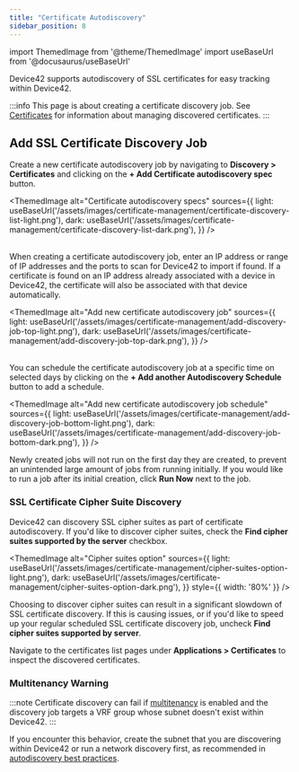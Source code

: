 ```yaml
---
title: "Certificate Autodiscovery"
sidebar_position: 8
---
```


import ThemedImage from '@theme/ThemedImage'
import useBaseUrl from '@docusaurus/useBaseUrl'

Device42 supports autodiscovery of SSL certificates for easy tracking within Device42.

:::info
This page is about creating a certificate discovery job. See [Certificates](/infrastructure-management/certificate-management.mdx) for information about managing discovered certificates.
:::

## Add SSL Certificate Discovery Job

Create a new certificate autodiscovery job by navigating to **Discovery > Certificates** and clicking on the **+ Add Certificate autodiscovery spec** button.

<ThemedImage
  alt="Certificate autodiscovery specs"
  sources={{
    light: useBaseUrl('/assets/images/certificate-management/certificate-discovery-list-light.png'),
    dark: useBaseUrl('/assets/images/certificate-management/certificate-discovery-list-dark.png'),
  }}
/>
<br/><br/>

When creating a certificate autodiscovery job, enter an IP address or range of IP addresses and the ports to scan for Device42 to import if found. If a certificate is found on an IP address already associated with a device in Device42, the certificate will also be associated with that device automatically.

<ThemedImage
  alt="Add new certificate autodiscovery job"
  sources={{
    light: useBaseUrl('/assets/images/certificate-management/add-discovery-job-top-light.png'),
    dark: useBaseUrl('/assets/images/certificate-management/add-discovery-job-top-dark.png'),
  }}
/>
<br/><br/>

You can schedule the certificate autodiscovery job at a specific time on selected days by clicking on the **+ Add another Autodiscovery Schedule** button to add a schedule.

<ThemedImage
  alt="Add new certificate autodiscovery job schedule"
  sources={{
    light: useBaseUrl('/assets/images/certificate-management/add-discovery-job-bottom-light.png'),
    dark: useBaseUrl('/assets/images/certificate-management/add-discovery-job-bottom-dark.png'),
  }}
/>

Newly created jobs will not run on the first day they are created, to prevent an unintended large amount of jobs from running initially. If you would like to run a job after its initial creation, click **Run Now** next to the job.

### SSL Certificate Cipher Suite Discovery

Device42 can discovery SSL cipher suites as part of certificate autodiscovery. If you'd like to discover cipher suites, check the **Find cipher suites supported by the server** checkbox.

<ThemedImage
  alt="Cipher suites option"
  sources={{
    light: useBaseUrl('/assets/images/certificate-management/cipher-suites-option-light.png'),
    dark: useBaseUrl('/assets/images/certificate-management/cipher-suites-option-dark.png'),
  }}
  style={{ width: '80%' }}
/>

Choosing to discover cipher suites can result in a significant slowdown of SSL certificate discovery. If this is causing issues, or if you'd like to speed up your regular scheduled SSL certificate discovery job, uncheck **Find cipher suites supported by server**.

Navigate to the certificates list pages under **Applications > Certificates** to inspect the discovered certificates. 

### Multitenancy Warning

:::note
Certificate discovery can fail if [multitenancy](/administration/role-based-access-control/role-based-permissions-and-access.mdx) is enabled and the discovery job targets a VRF group whose subnet doesn't exist within Device42.
:::

If you encounter this behavior, create the subnet that you are discovering within Device42 or run a network discovery first, as recommended in [autodiscovery best practices](autodisc-best-practices.md).